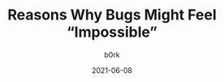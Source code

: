 ---
author: b0rk
date: 2021-06-08
permalink: false
tags:
  - debugging
  - quality
target_url: https://jvns.ca/blog/2021/06/08/reasons-why-bugs-might-feel-impossible/
title: Reasons Why Bugs Might Feel “Impossible”
---